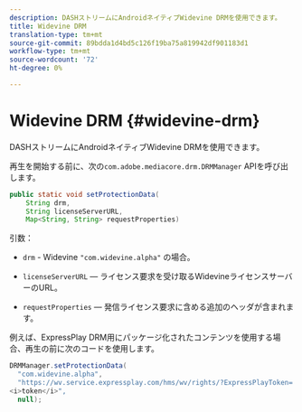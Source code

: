 ```yaml
---
description: DASHストリームにAndroidネイティブWidevine DRMを使用できます。
title: Widevine DRM
translation-type: tm+mt
source-git-commit: 89bdda1d4bd5c126f19ba75a819942df901183d1
workflow-type: tm+mt
source-wordcount: '72'
ht-degree: 0%

---
```



# Widevine DRM {#widevine-drm}

DASHストリームにAndroidネイティブWidevine DRMを使用できます。

再生を開始する前に、次の`com.adobe.mediacore.drm.DRMManager` APIを呼び出します。

```java
public static void setProtectionData( 
    String drm,  
    String licenseServerURL,   
    Map<String, String> requestProperties)
```

引数：

* `drm` - Widevine `"com.widevine.alpha"` の場合。

* `licenseServerURL`  — ライセンス要求を受け取るWidevineライセンスサーバーのURL。
* `requestProperties`  — 発信ライセンス要求に含める追加のヘッダが含まれます。

例えば、ExpressPlay DRM用にパッケージ化されたコンテンツを使用する場合、再生の前に次のコードを使用します。

```java
DRMManager.setProtectionData( 
  "com.widevine.alpha",  
  "https://wv.service.expressplay.com/hms/wv/rights/?ExpressPlayToken= 
<i>token</i>",  
  null); 
```

